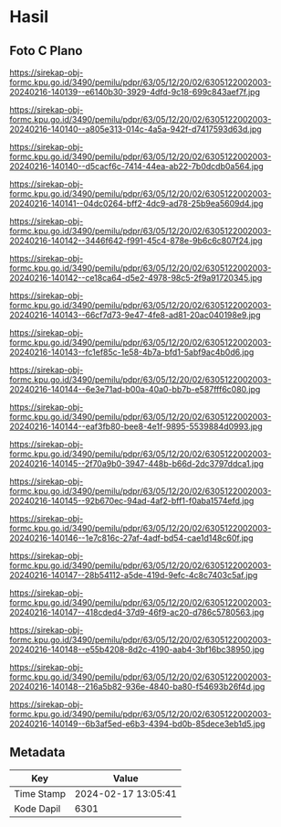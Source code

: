 # Hasil

## Foto C Plano

https://sirekap-obj-formc.kpu.go.id/3490/pemilu/pdpr/63/05/12/20/02/6305122002003-20240216-140139--e6140b30-3929-4dfd-9c18-699c843aef7f.jpg

https://sirekap-obj-formc.kpu.go.id/3490/pemilu/pdpr/63/05/12/20/02/6305122002003-20240216-140140--a805e313-014c-4a5a-942f-d7417593d63d.jpg

https://sirekap-obj-formc.kpu.go.id/3490/pemilu/pdpr/63/05/12/20/02/6305122002003-20240216-140140--d5cacf6c-7414-44ea-ab22-7b0dcdb0a564.jpg

https://sirekap-obj-formc.kpu.go.id/3490/pemilu/pdpr/63/05/12/20/02/6305122002003-20240216-140141--04dc0264-bff2-4dc9-ad78-25b9ea5609d4.jpg

https://sirekap-obj-formc.kpu.go.id/3490/pemilu/pdpr/63/05/12/20/02/6305122002003-20240216-140142--3446f642-f991-45c4-878e-9b6c6c807f24.jpg

https://sirekap-obj-formc.kpu.go.id/3490/pemilu/pdpr/63/05/12/20/02/6305122002003-20240216-140142--ce18ca64-d5e2-4978-98c5-2f9a91720345.jpg

https://sirekap-obj-formc.kpu.go.id/3490/pemilu/pdpr/63/05/12/20/02/6305122002003-20240216-140143--66cf7d73-9e47-4fe8-ad81-20ac040198e9.jpg

https://sirekap-obj-formc.kpu.go.id/3490/pemilu/pdpr/63/05/12/20/02/6305122002003-20240216-140143--fc1ef85c-1e58-4b7a-bfd1-5abf9ac4b0d6.jpg

https://sirekap-obj-formc.kpu.go.id/3490/pemilu/pdpr/63/05/12/20/02/6305122002003-20240216-140144--6e3e71ad-b00a-40a0-bb7b-e587fff6c080.jpg

https://sirekap-obj-formc.kpu.go.id/3490/pemilu/pdpr/63/05/12/20/02/6305122002003-20240216-140144--eaf3fb80-bee8-4e1f-9895-5539884d0993.jpg

https://sirekap-obj-formc.kpu.go.id/3490/pemilu/pdpr/63/05/12/20/02/6305122002003-20240216-140145--2f70a9b0-3947-448b-b66d-2dc3797ddca1.jpg

https://sirekap-obj-formc.kpu.go.id/3490/pemilu/pdpr/63/05/12/20/02/6305122002003-20240216-140145--92b670ec-94ad-4af2-bff1-f0aba1574efd.jpg

https://sirekap-obj-formc.kpu.go.id/3490/pemilu/pdpr/63/05/12/20/02/6305122002003-20240216-140146--1e7c816c-27af-4adf-bd54-cae1d148c60f.jpg

https://sirekap-obj-formc.kpu.go.id/3490/pemilu/pdpr/63/05/12/20/02/6305122002003-20240216-140147--28b54112-a5de-419d-9efc-4c8c7403c5af.jpg

https://sirekap-obj-formc.kpu.go.id/3490/pemilu/pdpr/63/05/12/20/02/6305122002003-20240216-140147--418cded4-37d9-46f9-ac20-d786c5780563.jpg

https://sirekap-obj-formc.kpu.go.id/3490/pemilu/pdpr/63/05/12/20/02/6305122002003-20240216-140148--e55b4208-8d2c-4190-aab4-3bf16bc38950.jpg

https://sirekap-obj-formc.kpu.go.id/3490/pemilu/pdpr/63/05/12/20/02/6305122002003-20240216-140148--216a5b82-936e-4840-ba80-f54693b26f4d.jpg

https://sirekap-obj-formc.kpu.go.id/3490/pemilu/pdpr/63/05/12/20/02/6305122002003-20240216-140149--6b3af5ed-e6b3-4394-bd0b-85dece3eb1d5.jpg


## Metadata

| Key        | Value               |
| ---------- | ------------------- |
| Time Stamp | 2024-02-17 13:05:41 |
| Kode Dapil | 6301                |



